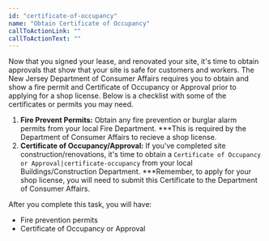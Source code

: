 ```yaml
---
id: "certificate-of-occupancy"
name: "Obtain Certificate of Occupancy"
callToActionLink: ""
callToActionText: ""
---
```


Now that you signed your lease, and renovated your site, it's time to obtain approvals that show that your site is safe for customers and workers. The New Jersey Department of Consumer Affairs requires you to obtain and show a fire permit and Certificate of Occupancy or Approval prior to applying for a shop license. Below is a checklist with some of the certificates or permits you may need.
      
1. **Fire Prevent Permits:** Obtain any fire prevention or burglar alarm permits from your local Fire Department. ***This is required by the Department of Consumer Affairs to recieve a shop license.
2. **Certificate of Occupancy/Approval:** If you've completed site construction/renovations, it's time to obtain a `Certificate of Occupancy or Approval|certificate-occupancy` from your local Buildings/Construction Department. ***Remember, to apply for your shop license, you will need to submit this Certificate to the Department of Consumer Affairs.

After you complete this task, you will have:
- Fire prevention permits 
- Certificate of Occupancy or Approval      
